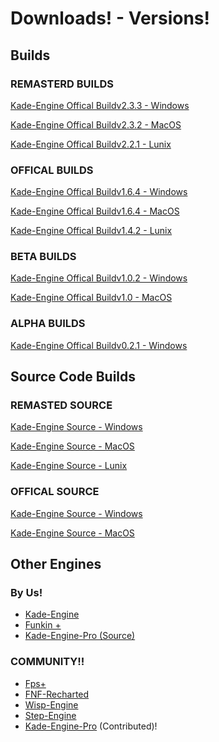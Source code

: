 # Downloads! - Versions!

## Builds

### REMASTERD BUILDS
[Kade-Engine Offical Buildv2.3.3 - Windows]()

[Kade-Engine Offical Buildv2.3.2 - MacOS]()

[Kade-Engine Offical Buildv2.2.1 - Lunix]()

### OFFICAL BUILDS
[Kade-Engine Offical Buildv1.6.4 - Windows]()

[Kade-Engine Offical Buildv1.6.4 - MacOS]()

[Kade-Engine Offical Buildv1.4.2 - Lunix]()

### BETA BUILDS

[Kade-Engine Offical Buildv1.0.2 - Windows]()

[Kade-Engine Offical Buildv1.0 - MacOS]()

### ALPHA BUILDS

[Kade-Engine Offical Buildv0.2.1 - Windows]()

## Source Code Builds

### REMASTED SOURCE

[Kade-Engine Source - Windows]()

[Kade-Engine Source - MacOS]()

[Kade-Engine Source - Lunix]()

### OFFICAL SOURCE

[Kade-Engine Source - Windows]()

[Kade-Engine Source - MacOS]()

## Other Engines 

### By Us!

- [Kade-Engine]()
- [Funkin +]()
- [Kade-Engine-Pro (Source)]()

### COMMUNITY!!

- [Fps+]()
- [FNF-Recharted]()
- [Wisp-Engine]()
- [Step-Engine]()
- [Kade-Engine-Pro]() (Contributed)!

